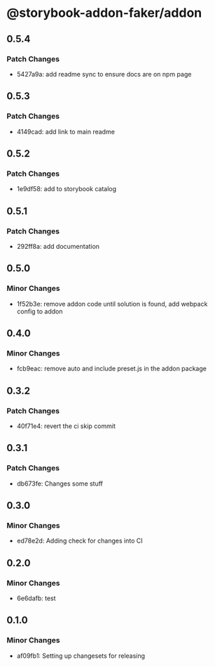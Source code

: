 # @storybook-addon-faker/addon

## 0.5.4

### Patch Changes

- 5427a9a: add readme sync to ensure docs are on npm page

## 0.5.3

### Patch Changes

- 4149cad: add link to main readme

## 0.5.2

### Patch Changes

- 1e9df58: add to storybook catalog

## 0.5.1

### Patch Changes

- 292ff8a: add documentation

## 0.5.0

### Minor Changes

- 1f52b3e: remove addon code until solution is found, add webpack config to addon

## 0.4.0

### Minor Changes

- fcb9eac: remove auto and include preset.js in the addon package

## 0.3.2

### Patch Changes

- 40f71e4: revert the ci skip commit

## 0.3.1

### Patch Changes

- db673fe: Changes some stuff

## 0.3.0

### Minor Changes

- ed78e2d: Adding check for changes into CI

## 0.2.0

### Minor Changes

- 6e6dafb: test

## 0.1.0

### Minor Changes

- af09fb1: Setting up changesets for releasing
